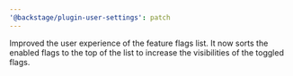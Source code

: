 ```yaml
---
'@backstage/plugin-user-settings': patch
---
```


Improved the user experience of the feature flags list. It now sorts the enabled flags to the top of the list to increase the visibilities of the toggled flags.
